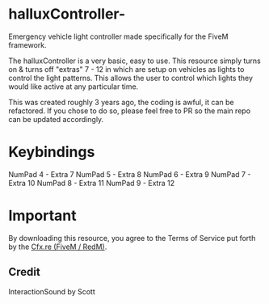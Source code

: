 # halluxController-
Emergency vehicle light controller made specifically for the FiveM framework.


The halluxController is a very basic, easy to use. This resource simply turns on & turns off "extras" 7 - 12 in which are setup on vehicles as lights to control the light patterns. This allows the user to control which lights they would like active at any particular time. 

This was created roughly 3 years ago, the coding is awful, it can be refactored. If you chose to do so, please feel free to PR so the main repo can be updated accordingly.


# Keybindings

NumPad 4 - Extra 7
NumPad 5 - Extra 8
NumPad 6 - Extra 9
NumPad 7 - Extra 10
NumPad 8 - Extra 11
NumPad 9 - Extra 12

# Important
By downloading this resource, you agree to the Terms of Service put forth by the [Cfx.re (FiveM / RedM)](https://fivem.net/terms).  

## Credit
InteractionSound by Scott
